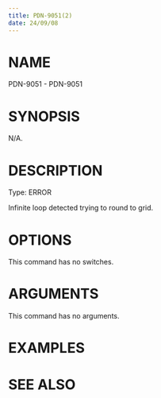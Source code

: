 ```yaml
---
title: PDN-9051(2)
date: 24/09/08
---
```


# NAME

PDN-9051 - PDN-9051

# SYNOPSIS

N/A.

# DESCRIPTION

Type: ERROR

Infinite loop detected trying to round to grid.

# OPTIONS

This command has no switches.

# ARGUMENTS

This command has no arguments.

# EXAMPLES

# SEE ALSO
